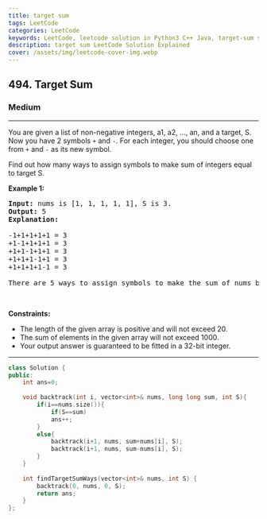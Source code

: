 ```yaml
---
title: target sum
tags: LeetCode
categories: LeetCode
keywords: LeetCode, leetcode solution in Python3 C++ Java, target-sum solution
description: target sum LeetCode Solution Explained
cover: /assets/img/leetcode-cover-img.webp
---
```





<h2>494. Target Sum</h2><h3>Medium</h3><hr><div><p>You are given a list of non-negative integers, a1, a2, ..., an, and a target, S. Now you have 2 symbols <code>+</code> and <code>-</code>. For each integer, you should choose one from <code>+</code> and <code>-</code> as its new symbol.</p>

<p>Find out how many ways to assign symbols to make sum of integers equal to target S.</p>

<p><b>Example 1:</b></p>

<pre><b>Input:</b> nums is [1, 1, 1, 1, 1], S is 3. 
<b>Output:</b> 5
<b>Explanation:</b> 

-1+1+1+1+1 = 3
+1-1+1+1+1 = 3
+1+1-1+1+1 = 3
+1+1+1-1+1 = 3
+1+1+1+1-1 = 3

There are 5 ways to assign symbols to make the sum of nums be target 3.
</pre>

<p>&nbsp;</p>
<p><strong>Constraints:</strong></p>

<ul>
	<li>The length of the given array is positive and will not exceed 20.</li>
	<li>The sum of elements in the given array will not exceed 1000.</li>
	<li>Your output answer is guaranteed to be fitted in a 32-bit integer.</li>
</ul>
</div>

---




```cpp
class Solution {
public:
    int ans=0;
    
    void backtrack(int i, vector<int>& nums, long long sum, int S){
        if(i==nums.size()){
            if(S==sum)
            ans++;
        }
        else{
            backtrack(i+1, nums, sum+nums[i], S);
            backtrack(i+1, nums, sum-nums[i], S);
        }
    }
    
    int findTargetSumWays(vector<int>& nums, int S) {
        backtrack(0, nums, 0, S);
        return ans;
    }
};
```
